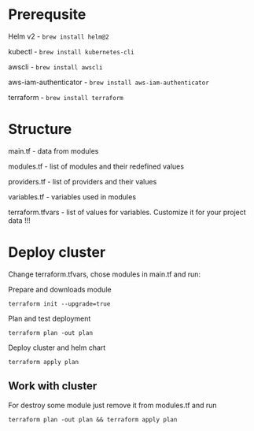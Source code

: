 # Prerequsite

Helm v2 - `brew install helm@2`

kubectl - `brew install kubernetes-cli`

awscli - `brew install awscli`

aws-iam-authenticator - `brew install aws-iam-authenticator`

terraform - `brew install terraform`

# Structure
  main.tf - data from modules

  modules.tf - list of modules and their redefined values

  providers.tf - list of providers and their values

  variables.tf - variables used in modules

  terraform.tfvars - list of values for variables. Customize it for your project data !!!

# Deploy cluster
Change terraform.tfvars, chose modules in main.tf and run:

Prepare and downloads module

`terraform init --upgrade=true`

Plan and test deployment

`terraform plan -out plan`

Deploy cluster and helm chart

`terraform apply plan`

## Work with cluster

For destroy some module just remove it from modules.tf and run 

`terraform plan -out plan && terraform apply plan`

